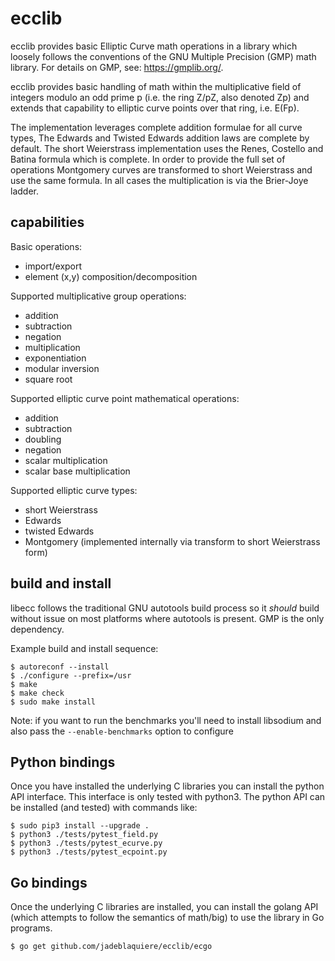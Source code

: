# ecclib

ecclib provides basic Elliptic Curve math operations in a library which loosely
follows the conventions of the GNU Multiple Precision (GMP) math library. For
details on GMP, see: https://gmplib.org/.

ecclib provides basic handling of math within the multiplicative field of
integers modulo an odd prime p (i.e. the ring Z/pZ, also denoted Zp) and extends that
capability to elliptic curve points over that ring, i.e. E(Fp).

The implementation leverages complete addition formulae for all curve types, The Edwards
and Twisted Edwards addition laws are complete by default. The short Weierstrass
implementation uses the Renes, Costello and Batina formula which is complete. In order
to provide the full set of operations Montgomery curves are transformed to short
Weierstrass and use the same formula. In all cases the multiplication is via the 
Brier-Joye ladder.

## capabilities

Basic operations:
* import/export
* element (x,y) composition/decomposition

Supported multiplicative group operations:
* addition
* subtraction
* negation
* multiplication
* exponentiation
* modular inversion
* square root

Supported elliptic curve point mathematical operations:
* addition
* subtraction
* doubling
* negation
* scalar multiplication
* scalar base multiplication

Supported elliptic curve types:
* short Weierstrass
* Edwards
* twisted Edwards
* Montgomery (implemented internally via transform to short Weierstrass form)

## build and install

libecc follows the traditional GNU autotools build process so it _should_
build without issue on most platforms where autotools is present. GMP is the
only dependency. 

Example build and install sequence:

```
$ autoreconf --install
$ ./configure --prefix=/usr
$ make
$ make check
$ sudo make install
```

Note: if you want to run the benchmarks you'll need to install libsodium and
also pass the `--enable-benchmarks` option to configure

## Python bindings

Once you have installed the underlying C libraries you can install the python
API interface. This interface is only tested with python3. The python API can
be installed (and tested) with commands like:

```
$ sudo pip3 install --upgrade .
$ python3 ./tests/pytest_field.py
$ python3 ./tests/pytest_ecurve.py
$ python3 ./tests/pytest_ecpoint.py
```

## Go bindings

Once the underlying C libraries are installed, you can install the golang
API (which attempts to follow the semantics of math/big) to use the library in
Go programs.

```
$ go get github.com/jadeblaquiere/ecclib/ecgo
```
